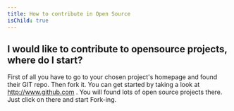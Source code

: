 ```yaml
---
title: How to contribute in Open Source
isChild: true
---
```


## I would like to contribute to opensource projects, where do I start?
First of all you have to go to your chosen project's homepage and found their GIT repo. Then fork it. You can get started by taking a look at http://www.github.com . You will found lots of open source projects there. Just click on there and start Fork-ing.
